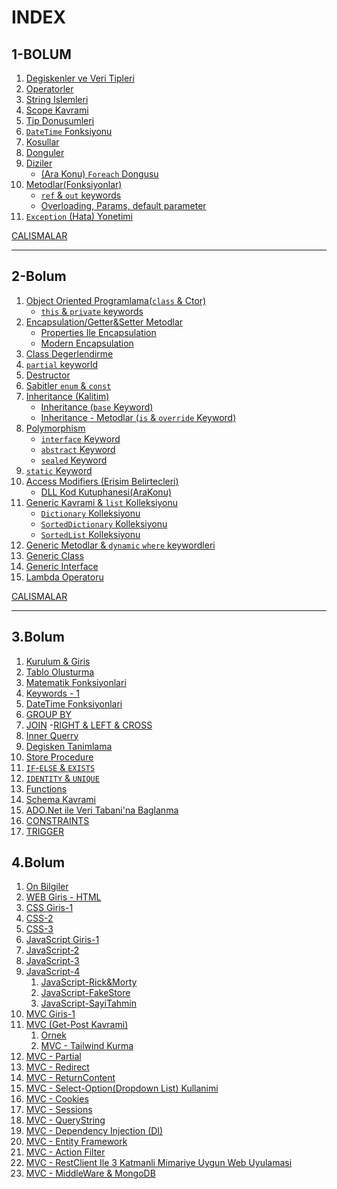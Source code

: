 # INDEX

## 1-BOLUM

1. [Degiskenler ve Veri Tipleri](/1-BOLUM/degiskenler-veri-tipleri-001/README.md)
2. [Operatorler](/1-BOLUM/operatorler-002/README.md)
3. [String Islemleri](/1-BOLUM/string-islemleri-003/README.md)
4. [Scope Kavrami](/1-BOLUM/scope-kavrami-004/README.md)
5. [Tip Donusumleri](/1-BOLUM/tip-donusumleri-005/README.md)
6. [`DateTime` Fonksiyonu](/1-BOLUM/datetime-kavrami-006/README.md)
7. [Kosullar](/1-BOLUM/kosullar-007/README.md)
8. [Donguler](/1-BOLUM/donguler-008/README.md)
9. [Diziler](/1-BOLUM/diziler-009/README.md)
    * [(Ara Konu) `Foreach` Dongusu](/1-BOLUM/foreach-dongusu/README.md)
10. [Metodlar(Fonksiyonlar)](/1-BOLUM/fonksiyonlar-010/README.md)
    * [`ref` & `out` keywords](/1-BOLUM/fonksiyonlar-deger-referans%20tipi-010-1/README.md)
    * [Overloading, Params, default parameter](/1-BOLUM/fonksiyonlar-devam-010-2/README.md)
11. [`Exception` (Hata) Yonetimi](/1-BOLUM/exception(hata)-yonetimi-011/README.md)

[CALISMALAR](/1-BOLUM/CALISMALAR/)

---

## 2-Bolum

1. [Object Oriented Programlama(`class` & Ctor)](/2-BOLUM/object-oriented-giris-001/README.md)
    * [`this` & `private` keywords](/2-BOLUM/OOP-giris-001-02/README.md)
2. [Encapsulation/Getter&Setter Metodlar](/2-BOLUM/OOP-Encapsulation-002/README.md)
    * [Properties Ile Encapsulation](/2-BOLUM/OOP-encapculation-002-02/README.md)
    * [Modern Encapsulation](/2-BOLUM/OOP-encapculation-002-03/README.md)
3. [Class Degerlendirme](/2-BOLUM/OOP-Class-Degerlendirme-003/README.md)
4. [`partial` keyworld](/2-BOLUM/OOP-Ara-partial-004-01/README.md)
5. [Destructor](/2-BOLUM/OOP-Ara-Destructor-004-02/README.md)
6. [Sabitler `enum` & `const`](/2-BOLUM/enum-005/README.md)
7. [Inheritance (Kalitim)](/2-BOLUM/Inheritance-006/README.md)
    * [Inheritance (`base` Keyword)](/2-BOLUM/inheritence-006-02/README.md)
    * [Inheritance - Metodlar (`is` & `override` Keyword)](/2-BOLUM/inheritance-006-03/README.md)
8. [Polymorphism](#index)
    * [`interface` Keyword](/2-BOLUM/interface-007/README.md)
    * [`abstract` Keyword](/2-BOLUM/abstract-008/README.md)
    * [`sealed` Keyword](/2-BOLUM/sealed-009/README.md)
9. [`static` Keyword](/2-BOLUM/static-010/README.md)
10. [Access Modifiers (Erisim Belirtecleri)](/2-BOLUM/access-modifiers-011/README.md)
    * [DLL Kod Kutuphanesi(AraKonu)](/2-BOLUM/DLL-010-1/README.md)
11. [Generic Kavrami & `list` Kolleksiyonu](/2-BOLUM/generic-kavrami-012/README.md)
    * [`Dictionary` Kolleksiyonu](/2-BOLUM/generic-dictionary-012-01/README.md)
    * [`SortedDictionary` Kolleksiyonu](/2-BOLUM/generic-sorteddictionary-012-02/README.md)
    * [`SortedList` Kolleksiyonu](/2-BOLUM/generic-SortedList-012-03/README.md)
12. [Generic Metodlar & `dynamic` `where` keywordleri](/2-BOLUM/Generic-Metodlar-013/README.md)
13. [Generic Class](/2-BOLUM/generic-siniflar-014/README.md)
14. [Generic Interface](/2-BOLUM/generic-interface-015/README.md)
15. [Lambda Operatoru](/2-BOLUM/Lambda-Operatoru-016/README.md)

[CALISMALAR](/2-BOLUM/CALISMALAR/)

---

## 3.Bolum

1. [Kurulum & Giris](/3-BOLUM/SQL-Kurulum/Kurulum-Giris.md)
2. [Tablo Olusturma](/3-BOLUM/SQL-Kurulum/Tablo-Olusturma.md)
3. [Matematik Fonksiyonlari](/3-BOLUM/SQL-Kurulum/Matematik-Fonk.md)
4. [Keywords - 1](/3-BOLUM/SQL-Kurulum/Keywords1.md)
5. [DateTime Fonksiyonlari](/3-BOLUM/SQL-Kurulum/DateTime.md)
6. [GROUP BY](/3-BOLUM/SQL-Kurulum/Groupby.md)
7. [JOIN](/3-BOLUM/SQL-Kurulum/JOIN.md)
    -[RIGHT & LEFT & CROSS](/3-BOLUM/SQL-Kurulum/Join2.md)
8. [Inner Querry](/3-BOLUM/SQL-Kurulum/Inner-Queer.md)
9. [Degisken Tanimlama](/3-BOLUM/SQL-Kurulum/Degisken-tanimlama.md)
10. [Store Procedure](/3-BOLUM/SQL-Kurulum/Store-Procedure-11.md)
11. [`IF`-`ELSE` & `EXISTS`](/3-BOLUM/SQL-Kurulum/IF-Else-12.md)
12. [`IDENTITY` & `UNIQUE`](/3-BOLUM/SQL-Kurulum/Identity-Unique-13.md)
13. [Functions](/3-BOLUM/SQL-Kurulum/Function-14.md)
14. [Schema Kavrami](/3-BOLUM/SQL-Kurulum/Schema-15.md)
15. [ADO.Net ile Veri Tabani'na Baglanma](/3-BOLUM/VeriTabanina-Baglanti(ADO)/README.md)
16. [CONSTRAINTS](/3-BOLUM/SQL-Kurulum/Constraints-16.md)
17. [TRIGGER](/3-BOLUM/SQL-Kurulum/Triggers-17.md)

## 4.Bolum

1. [On Bilgiler](/4-BOLUM/WEB-Giris-001/ONBILGI.md)
2. [WEB Giris - HTML](/4-BOLUM/WEB-Giris-001/README.md)
3. [CSS Giris-1](/4-BOLUM/CSS-002/README.md)
4. [CSS-2](/4-BOLUM/CSS-003/)
5. [CSS-3](/4-BOLUM/CSS-004/)
6. [JavaScript Giris-1](/4-BOLUM/JS-005/README.md)
7. [JavaScript-2](/4-BOLUM/JS-006/)
8. [JavaScript-3](/4-BOLUM/JS-007/)
9. [JavaScript-4](/4-BOLUM/JS-008/)
    1. [JavaScript-Rick&Morty](/4-BOLUM/JS-009(r&m%20exercise)/)
    2. [JavaScript-FakeStore](/4-BOLUM/js-Exercise(fakestoreAPI)/)
    3. [JavaScript-SayiTahmin](/4-BOLUM/JS-Exercise(random)/)
10. [MVC Giris-1](/4-BOLUM/MVC-001/README.md)
11. [MVC (Get-Post Kavrami)](/4-BOLUM/MVC-002/README.md)
    1. [Ornek](/4-BOLUM/MVC-003(GetPost)/README.md)
    2. [MVC - Tailwind Kurma](/4-BOLUM/MVC-002-Tailwind/README.md)
12. [MVC - Partial](/4-BOLUM/MVC-004(partial-view)/README.md)
13. [MVC - Redirect](/4-BOLUM/MVC-005(redirect)/README.md)
14. [MVC - ReturnContent](/4-BOLUM/MVC-006(returncontent)/README.md)
15. [MVC - Select-Option(Dropdown List) Kullanimi](/4-BOLUM/MVC-007(dropdown)/README.md)
16. [MVC - Cookies](/4-BOLUM/MVC-009(cookie)/README.md)
17. [MVC - Sessions](/4-BOLUM/MVC-010(sessions%20giris)/README.md)
18. [MVC - QueryString](/4-BOLUM/MVC-011(querrystring)/README.md)
19. [MVC - Dependency Injection (DI)](/4-BOLUM/MVC-012(Dependency_Injection)/README.md)
20. [MVC - Entity Framework](/4-BOLUM/MVC-013-EntityFramework/README.md)
21. [MVC - Action Filter](/4-BOLUM/MVC-014(Action-Filter)/README.md)
22. [MVC - RestClient Ile 3 Katmanli Mimariye Uygun Web Uyulamasi](/4-BOLUM/MVC-015(Rest-client)/README.md)
23. [MVC - MiddleWare & MongoDB](/4-BOLUM/MVC-016-MiddleWare/README.md)
